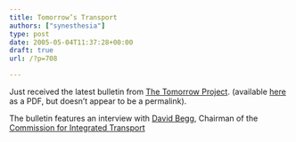 ```yaml
---
title: Tomorrow’s Transport
authors: ["synesthesia"]
type: post
date: 2005-05-04T11:37:28+00:00
draft: true
url: /?p=708

---
```

Just received the latest bulletin from [The Tomorrow Project][1]. (available [here][2] as a PDF, but doesn&#8217;t appear to be a permalink).

The bulletin features an interview with [David Begg][3], Chairman of the [Commission for Integrated Transport][4]

 [1]: https://www.tomorrowproject.net/
 [2]: https://www.tomorrowproject.net/images/bulletin.pdf
 [3]: https://www.rgu.ac.uk/abs/staff/page.cfm?pge=5910
 [4]: https://www.cfit.gov.uk/index.htm